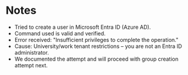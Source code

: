 # Notes

- Tried to create a user in Microsoft Entra ID (Azure AD).
- Command used is valid and verified.
- Error received: "Insufficient privileges to complete the operation."
- Cause: University/work tenant restrictions – you are not an Entra ID administrator.
- We documented the attempt and will proceed with group creation attempt next.
